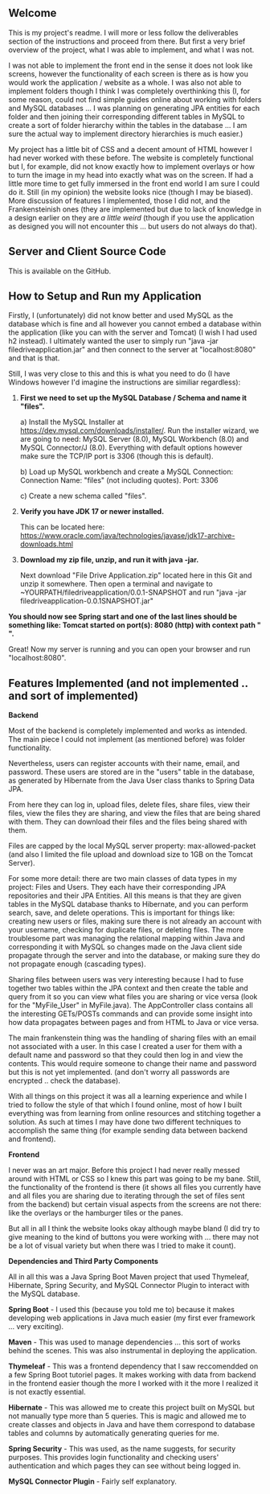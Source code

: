 ## Welcome
This is my project's readme. I will more or less follow the deliverables section of the instructions and proceed from there. But first a very brief overview of the project, what I was able to implement, and what I was not. 

I was not able to implement the front end in the sense it does not look like screens, however the functionality of each screen is there as is how you would work the application / website as a whole. I was also not able to implement folders though I think I was completely overthinking this (I, for some reason, could not find simple guides online about working with folders and MySQL databases ... I was planning on generating JPA entities for each folder and then joining their corresponding different tables in MySQL to create a sort of folder hierarchy within the tables in the database ... I am sure the actual way to implement directory hierarchies is much easier.) 

My project has a little bit of CSS and a decent amount of HTML however I had never worked with these before. The website is completely functional but I, for example, did not know exactly how to implement overlays or how to turn the image in my head into exactly what was on the screen. If had a little more time to get fully immersed in the front end world I am sure I could do it. Still (in my opinion) the website looks nice (though I may be biased). More discussion of features I implemented, those I did not, and the Frankensteinish ones (they are implemented but due to lack of knowledge in a design earlier on they are *a little weird* (though if you use the application as designed you will not encounter this ... but users do not always do that). 

## Server and Client Source Code
This is available on the GitHub. 

## How to Setup and Run my Application
Firstly, I (unfortunately) did not know better and used MySQL as the database which is fine and all however you cannot embed a database within the application (like you can with the server and Tomcat) (I wish I had used h2 instead). I ultimately wanted the user to simply run "java -jar filedriveapplication.jar" and then connect to the server at "localhost:8080" and that is that. 

Still, I was very close to this and this is what you need to do (I have Windows however I'd imagine the instructions are similiar regardless):
1. **First we need to set up the MySQL Database / Schema  and name it "files".** 

	a) Install the MySQL Installer at https://dev.mysql.com/downloads/installer/. Run the installer wizard, we are going to need: MySQL Server (8.0), MySQL Workbench (8.0) and MySQL Connector/J (8.0). Everything with default options however make sure the TCP/IP port is 3306 (though this is default). 
	
	b) Load up MySQL workbench and create a MySQL Connection: 
		Connection Name: "files" (not including quotes).
		Port: 3306
    
	c) Create a new schema called "files".
  
2. **Verify you have JDK 17 or newer installed.**

	This can be located here: https://www.oracle.com/java/technologies/javase/jdk17-archive-downloads.html
  
3. **Download my zip file, unzip, and run it with java -jar.**

	Next download "File Drive Application.zip" located here in this Git and unzip it somewhere. Then open a terminal and navigate to ~YOURPATH/filedriveapplication/0.0.1-SNAPSHOT and run "java -jar filedriveapplication-0.0.1SNAPSHOT.jar"

**You should now see Spring start and one of the last lines should be something like: 
Tomcat started on port(s): 8080 (http) with context path " ".**

Great! Now my server is running and you can open your browser and run "localhost:8080".

## Features Implemented (and not implemented .. and sort of implemented)

**Backend**

Most of the backend is completely implemented and works as intended. The main piece I could not implement (as mentioned before) was folder functionality. 

Nevertheless, users can register accounts with their name, email, and password. These users are stored are in the "users" table in the database, as generated by Hibernate from the Java User class thanks to Spring Data JPA. 

From here they can log in, upload files, delete files, share files, view their files, view the files they are sharing, and view the files that are being shared with them. They can download their files and the files being shared with them. 

Files are capped by the local MySQL server property: max-allowed-packet (and also I limited the file upload and download size to 1GB on the Tomcat Server). 

For some more detail: there are two main classes of data types in my project: Files and Users. They each have their corresponding JPA repositories and their JPA Entities. All this means is that they are given tables in the MySQL database thanks to Hibernate, and you can perform search, save, and delete operations. This is important for things like: creating new users or files, making sure there is not already an account with your username, checking for duplicate files, or deleting files. The more troublesome part was managing the relational mapping within Java and corresponding it with MySQL so changes made on the Java client side propagate through the server and into the database, or making sure they do not propagate enough (cascading types).

Sharing files between users was very interesting because I had to fuse together two tables within the JPA context and then create the table and query from it so you can view what files you are sharing or vice versa (look for the "MyFile_User" in MyFile.java). The AppController class contains all the interesting GETs/POSTs commands and can provide some insight into how data propagates between pages and from HTML to Java or vice versa. 

The main frankenstein thing was the handling of sharing files with an email not associated with a user. In this case I created a user for them with a default name and password so that they could then log in and view the contents. This would require someone to change their name and password but this is not yet implemented. (and don't worry all passwords are encrypted .. check the database).

With all things on this project it was all a learning experience and while I tried to follow the style of that which I found online, most of how I built everything was from learning from online resources and stitching together a solution. As such at times I may have done two different techniques to accomplish the same thing (for example sending data between backend and frontend). 

**Frontend**

I never was an art major. Before this project I had never really messed around with HTML or CSS so I knew this part was going to be my bane. Still, the functionality of the frontend is there (it shows all files you currently have and all files you are sharing due to iterating through the set of files sent from the backend) but certain visual aspects from the screens are not there: like the overlays or the hamburger tiles or the panes. 

But all in all I think the website looks okay although maybe bland (I did try to give meaning to the kind of buttons you were working with ... there may not be a lot of visual variety but when there was I tried to make it count). 

**Dependencies and Third Party Components**

All in all this was a Java Spring Boot Maven project that used Thymeleaf, Hibernate, Spring Security, and MySQL Connector Plugin to interact with the MySQL database.

**Spring Boot** - I used this (because you told me to) because it makes developing web applications in Java much easier (my first ever framework ... very exciting). 

**Maven** - This was used to manage dependencies ... this sort of works behind the scenes. This was also instrumental in deploying the application.

**Thymeleaf** - This was a frontend dependency that I saw reccomendded on a few Spring Boot tutoriel pages. It makes working with data from backend in the frontend easier though the more I worked with it the more I realized it is not exactly essential. 

**Hibernate** - This was allowed me to create this project built on MySQL but not manually type more than 5 queries. This is magic and allowed me to create classes and objects in Java and have them correspond to database tables and columns by automatically generating queries for me. 

**Spring Security** - This was used, as the name suggests, for security purposes. This provides login functionality and checking users' authentication and which pages they can see without being logged in. 

**MySQL Connector Plugin** - Fairly self explanatory.

